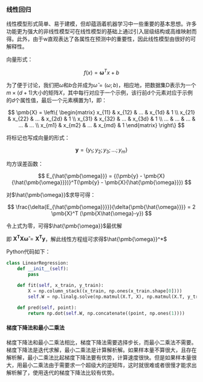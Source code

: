 ### 线性回归

线性模型形式简单、易于建模，但却蕴涵着机器学习中一些重要的基本思想。许多功能更为强大的非线性模型可在线性模型的基础上通过引入层级结构或高维映射而得。此外，由于w直观表达了各属性在预测中的重要性，因此线性模型由很好的可解释性。

向量形式：

$$f(x) = \pmb{\omega}^Tx+b $$

为了便于讨论，我们把$\omega$和$b$合并成为$\hat{\omega}=(\omega;b)$，相应地，把数据集D表示为一个$m \times (d+1)$大小的矩阵$X$，其中每行对应于一个示例，该行前d个元素对应于示例的$d$个属性值，最后一个元素横置为1，即：

$$
\pmb{X} = 
\left\{
\begin{matrix}
x_{11} & x_{12} & ... & x_{1d} & 1 \\
x_{21} & x_{22} & ... & x_{2d} & 1 \\
x_{31} & x_{32} & ... & x_{3d} & 1 \\
... & ... & ... & ... & ... \\ 
x_{m1} & x_{m2} & ... & x_{md} & 1 
\end{matrix}
\right\}
$$

将标记也写成向量的形式：

$$
\pmb{y} = \{y_1;y_2;y_3;...;y_m\}
$$

均方误差函数：

$$
E_{\hat{\pmb{\omega}}} = {(\pmb{y} - \pmb{X}{\hat{\pmb{\omega}}})}^T(\pmb{y} - \pmb{X}{\hat{\pmb{\omega}}})
$$

对$\hat{\pmb{\omega}}$求导可得：

$$
\frac{\delta{E_{\hat{\pmb{\omega}}}}}{\delta{\pmb{\hat{\omega}}}} = 2 \pmb{X}^T (\pmb{X\hat{\omega}-y})
$$

令上式为零，可得$\hat{\pmb{\omega}}$最优解

即 $\pmb{X^TX\hat{\omega}} = \pmb{X^Ty}$，解此线性方程组可求得$\hat{\pmb{\omega}}^*$

Python代码如下：

```python
class LinearRegression:
    def __init__(self):
        pass

    def fit(self, x_train, y_train):
        X = np.column_stack((x_train, np.ones(x_train.shape[0])))
        self.W = np.linalg.solve(np.matmul(X.T, X), np.matmul(X.T, y_train))

    def pred(self, point):
        return np.dot(self.W, np.concatenate((point, np.ones(1))))

```

#### 梯度下降法和最小二乘法

梯度下降法和最小二乘法相比，梯度下降法需要选择步长，而最小二乘法不需要。梯度下降法是迭代求解，最小二乘法是计算解析解。如果样本量不算很大，且存在解析解，最小二乘法比起梯度下降法要有优势，计算速度很快。但是如果样本量很大，用最小二乘法由于需要求一个超级大的逆矩阵，这时就很难或者很慢才能求出解析解了，使用迭代的梯度下降法比较有优势。

